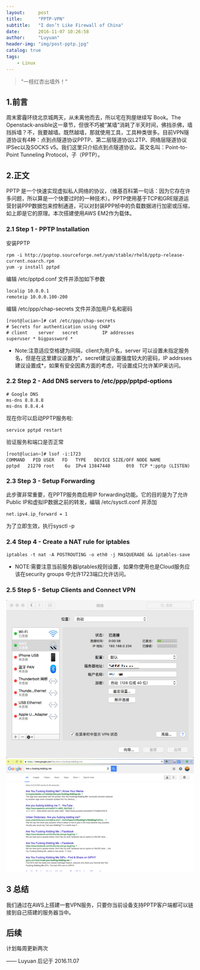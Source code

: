 ```yaml
---
layout:     post
title:      "PPTP-VPN"
subtitle:   "I don’t Like Firewall of China"
date:       2016-11-07 10:26:58
author:     "Luyuan"
header-img: "img/post-pptp.jpg"
catalog: true
tags:
    - Linux
---
```


> "一枝红杏出墙外！"

## 1.前言
周末雾霾环绕北京城两天，从未离他而去，所以宅在狗屋继续写 Book。The Openstack-ansible这一章节，但很不巧被“某墙”消耗了半天时间，佛挡杀佛，墙挡拆墙？不，我要越墙。既然越墙，那就使用工具，工具种类很多。目前VPN隧道协议有4种：点到点隧道协议PPTP、第二层隧道协议L2TP、网络层隧道协议IPSec以及SOCKS v5。我们这里只介绍点到点隧道协议。英文名叫：Point-to-Point Tunneling Protocol，子（PPTP）。

## 2.正文
PPTP 是一个快速实现虚拟私人网络的协议，（维基百科第一句话：因为它存在许多问题，所以算是一个快要过时的一种技术）。PPTP使用基于TCP和GRE隧道运营封装PPP数据包来控制通道，可以对封装PPP桢中的负载数据进行加密或压缩，如上即是它的原理。本次搭建使用AWS EM2作为载体。

### 2.1 Step 1 - PPTP Installation

安装PPTP

```
rpm -i http://poptop.sourceforge.net/yum/stable/rhel6/pptp-release-current.noarch.rpm
yum -y install pptpd
```

编辑 /etc/pptpd.conf 文件并添加如下参数

```
localip 10.0.0.1
remoteip 10.0.0.100-200
```

编辑 /etc/ppp/chap-secrets 文件并添加用户名和密码

```
[root@lucian~]# cat /etc/ppp/chap-secrets
# Secrets for authentication using CHAP
# client	server	 secret			IP addresses
superuser *	bigpassword	*
```
* Note:注意适应空格键为间隔，client为用户名，server 可以设置未指定服务名，但是在这里建议设置为”，secret建议设置强度较大的密码，IP addrsses 建议设置成*，如果有安全因素方面的考虑，可设置成只允许某IP来访问。

### 2.2 Step 2 - Add DNS servers to /etc/ppp/pptpd-options

```
# Google DNS
ms-dns 8.8.8.8
ms-dns 8.8.4.4
```

现在你可以启动PPTP服务啦:

```
service pptpd restart
```

验证服务和端口是否正常

```
[root@lucian~]# lsof -i:1723
COMMAND   PID USER   FD   TYPE   DEVICE SIZE/OFF NODE NAME
pptpd   21270 root    6u  IPv4 13847440      0t0  TCP *:pptp (LISTEN)
```

### 2.3 Step 3 - Setup Forwarding

此步骤非常重要，在PPTP服务商启用IP forwarding功能。它的目的是为了允许Public IP和虚拟IP数据之前的转发，编辑 /etc/sysctl.conf 并添加

```
net.ipv4.ip_forward = 1
```
为了立即生效，执行sysctl -p

### 2.4 Step 4 - Create a NAT rule for iptables

```
iptables -t nat -A POSTROUTING -o eth0 -j MASQUERADE && iptables-save
```
* NOTE:需要注意当前服务器Iptables规则设置，如果你使用也是Cloud服务应该在security groups 中允许1723端口允许访问。

### 2.5 Step 5 - Setup Clients and Connect VPN
![MAC 链接 VPN 服务器](/img/post-pptp-connect.png)
![打开 Google](/img/post-are-u-kidding-m.png)

## 3 总结
我们通过在AWS上搭建一套VPN服务，只要你当前设备支持PPTP客户端都可以链接到自己搭建的服务器当中。

## 后续
计划每周更新两次

—— Luyuan 后记于 2016.11.07
